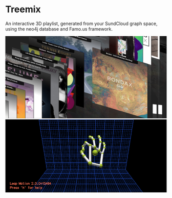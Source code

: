 Treemix
=======

An interactive 3D playlist, generated from your SundCloud graph space, using the neo4j database and Famo.us framework.

![](https://raw.githubusercontent.com/Zolmeister/treemix/master/publish/Selection_097.png)
![](https://raw.githubusercontent.com/Zolmeister/treemix/master/publish/Selection_098.png)

